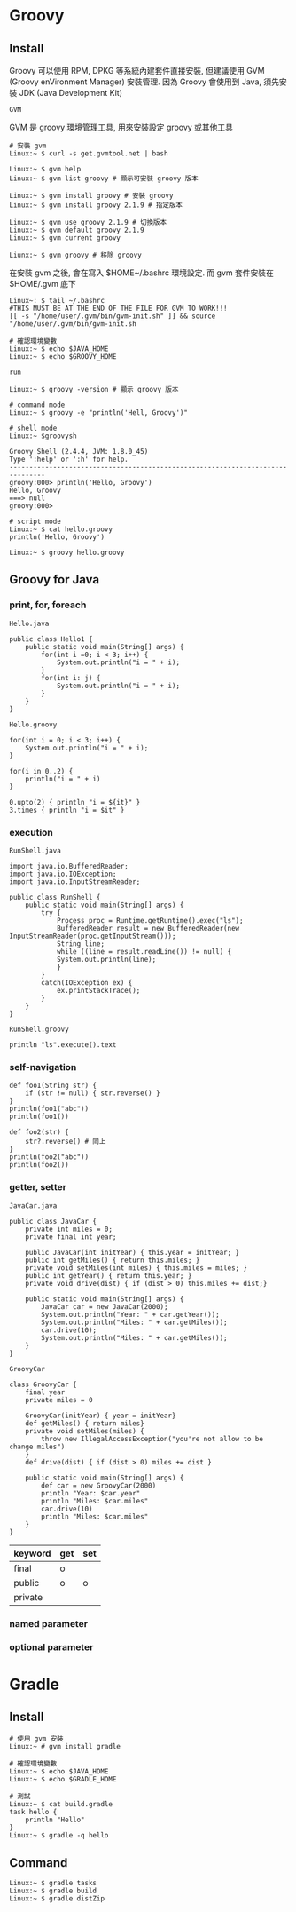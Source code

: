 # Groovy #


## Install ##

Groovy 可以使用 RPM, DPKG 等系統內建套件直接安裝, 但建議使用 GVM (Groovy enVironment Manager) 安裝管理. 因為 Groovy 會使用到 Java, 須先安裝 JDK (Java Development Kit)

`GVM`

GVM 是 groovy 環境管理工具, 用來安裝設定 groovy 或其他工具

	# 安裝 gvm
	Linux:~ $ curl -s get.gvmtool.net | bash

	Linux:~ $ gvm help
	Linux:~ $ gvm list groovy # 顯示可安裝 groovy 版本

	Linux:~ $ gvm install groovy # 安裝 groovy
	Linux:~ $ gvm install groovy 2.1.9 # 指定版本

	Linux:~ $ gvm use groovy 2.1.9 # 切換版本
	Linux:~ $ gvm default groovy 2.1.9
	Linux:~ $ gvm current groovy

	Liunx:~ $ gvm groovy # 移除 groovy

在安裝 gvm 之後, 會在寫入 $HOME~/.bashrc 環境設定. 而 gvm 套件安裝在 $HOME/.gvm 底下

	Linux~: $ tail ~/.bashrc
	#THIS MUST BE AT THE END OF THE FILE FOR GVM TO WORK!!!
	[[ -s "/home/user/.gvm/bin/gvm-init.sh" ]] && source "/home/user/.gvm/bin/gvm-init.sh

	# 確認環境變數
	Linux:~ $ echo $JAVA_HOME
	Linux:~ $ echo $GROOVY_HOME

`run`

	Linux:~ $ groovy -version # 顯示 groovy 版本

	# command mode
	Linux:~ $ groovy -e "println('Hell, Groovy')"

	# shell mode
	Linux:~ $groovysh

	Groovy Shell (2.4.4, JVM: 1.8.0_45)
	Type ':help' or ':h' for help.
	-------------------------------------------------------------------------------
	groovy:000> println('Hello, Groovy')
	Hello, Groovy
	===> null
	groovy:000> 

	# script mode
	Linux:~ $ cat hello.groovy
	println('Hello, Groovy')

	Linux:~ $ groovy hello.groovy


## Groovy for Java ##


### print, for, foreach ###

`Hello.java`

	public class Hello1 {
	    public static void main(String[] args) {
	        for(int i =0; i < 3; i++) {
	            System.out.println("i = " + i);
	        }
	        for(int i: j) {
	            System.out.println("i = " + i);
	        }
	    }
	}


`Hello.groovy`

	for(int i = 0; i < 3; i++) {
	    System.out.println("i = " + i);
	}

	for(i in 0..2) {
	    println("i = " + i)
	}

	0.upto(2) { println "i = ${it}" }
	3.times { println "i = $it" }


### execution ###

`RunShell.java`

	import java.io.BufferedReader;
	import java.io.IOException;
	import java.io.InputStreamReader;

	public class RunShell {
	    public static void main(String[] args) {
	        try {
	            Process proc = Runtime.getRuntime().exec("ls");
	            BufferedReader result = new BufferedReader(new InputStreamReader(proc.getInputStream()));
	            String line;
	            while ((line = result.readLine()) != null) {
	            System.out.println(line);
	            }
	        }
	        catch(IOException ex) {
	            ex.printStackTrace();
	        }
	    }
	}


`RunShell.groovy`

	println "ls".execute().text


### self-navigation ###

	def foo1(String str) {
	    if (str != null) { str.reverse() }
	}
	println(foo1("abc"))
	println(foo1())

	def foo2(str) {
	    str?.reverse() # 同上
	}
	println(foo2("abc"))
	println(foo2())


### getter, setter ###

`JavaCar.java`

	public class JavaCar {
	    private int miles = 0;
	    private final int year;

	    public JavaCar(int initYear) { this.year = initYear; }
	    public int getMiles() { return this.miles; }
	    private void setMiles(int miles) { this.miles = miles; }
	    public int getYear() { return this.year; }
	    private void drive(dist) { if (dist > 0) this.miles += dist;}

	    public static void main(String[] args) {
	        JavaCar car = new JavaCar(2000);
	        System.out.println("Year: " + car.getYear());
	        System.out.println("Miles: " + car.getMiles());
	        car.drive(10);
	        System.out.println("Miles: " + car.getMiles());
	    }
	}

`GroovyCar`

	class GroovyCar {
	    final year
	    private miles = 0

	    GroovyCar(initYear) { year = initYear}
	    def getMiles() { return miles}
	    private void setMiles(miles) {
	        throw new IllegalAccessException("you're not allow to be change miles")
	    }
	    def drive(dist) { if (dist > 0) miles += dist }

	    public static void main(String[] args) {
	        def car = new GroovyCar(2000)
	        println "Year: $car.year"
	        println "Miles: $car.miles"
	        car.drive(10)
	        println "Miles: $car.miles"
	    }
	}


| keyword 	 | get 	 | set 	 | 
| ---------- | ----- | ----- |
| final 	 | o 	 | 		 |
| public 	 | o 	 | o 	 |
| private 	 |  	 | 		 |


### named parameter ###
### optional parameter ###


# Gradle #


## Install ##

	# 使用 gvm 安裝
	Linux:~ # gvm install gradle

	# 確認環境變數
	Linux:~ $ echo $JAVA_HOME
	Linux:~ $ echo $GRADLE_HOME

	# 測試
	Linux:~ $ cat build.gradle
	task hello {
	    println "Hello"
	}
	Linux:~ $ gradle -q hello

## Command ##

	Linux:~ $ gradle tasks
	Linux:~ $ gradle build
	Linux:~ $ gradle distZip